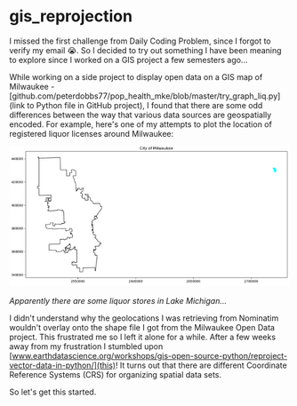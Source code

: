 # gis_reprojection

I missed the first challenge from Daily Coding Problem, since I forgot to verify my email :sob:. So I decided to try out something I have been meaning to explore since I worked on a GIS project a few semesters ago...

While working on a side project to display open data on a GIS map of Milwaukee - [github.com/peterdobbs77/pop_health_mke/blob/master/try_graph_liq.py](link to Python file in GitHub project), I found that there are some odd differences between the way that various data sources are geospatially encoded. For example, here's one of my attempts to plot the location of registered liquor licenses around Milwaukee:

![Example of weird geospatial encodings](images/1574635489.651701.png)

*Apparently there are some liquor stores in Lake Michigan...*

I didn't understand why the geolocations I was retrieving from Nominatim wouldn't overlay onto the shape file I got from the Milwaukee Open Data project. This frustrated me so I left it alone for a while. After a few weeks away from my frustration I stumbled upon [www.earthdatascience.org/workshops/gis-open-source-python/reproject-vector-data-in-python/](this)! It turns out that there are different Coordinate Reference Systems (CRS) for organizing spatial data sets.

So let's get this started.
